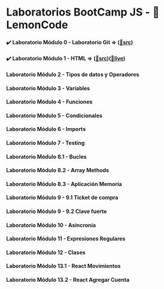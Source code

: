 # Laboratorios BootCamp JS - 🍋 LemonCode
#### ✔️ Laboratorio Módulo 0 - Laboratorio Git => ([📁src](https://github.com/oleojake/lab_00))
#### ✔️ Laboratorio Módulo 1 - HTML => ([📁src](https://github.com/oleojake/bootcampjs-lemoncode/tree/main/lab_01))([🚀live](https://lemoncodelab01.netlify.app/))
#### Laboratorio Módulo 2 - Tipos de datos y Operadores		
#### Laboratorio Módulo 3 - Variables			
#### Laboratorio Módulo 4 - Funciones			
#### Laboratorio Módulo 5 - Condicionales			
#### Laboratorio Módulo 6 - Imports		
#### Laboratorio Módulo 7 - Testing		
#### Laboratorio Módulo 8.1 - Bucles		
#### Laboratorio Módulo 8.2 - Array Methods		
#### Laboratorio Módulo 8.3 - Aplicación Memoria		
#### Laboratorio Módulo 9 - 9.1 Ticket de compra		
#### Laboratorio Módulo 9 - 9.2 Clave fuerte			
#### Laboratorio Módulo 10 - Asincronía			
#### Laboratorio Módulo 11 - Expresiones Regulares		
#### Laboratorio Módulo 12 - Clases	
#### Laboratorio Módulo 13.1 - React Movimientos	
#### Laboratorio Módulo 13.2 - React Agregar Cuenta